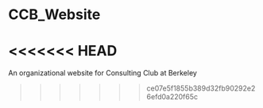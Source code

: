 # CCB_Website
<<<<<<< HEAD
=======
An organizational website for Consulting Club at Berkeley
>>>>>>> ce07e5f1855b389d32fb90292e26efd0a220f65c
